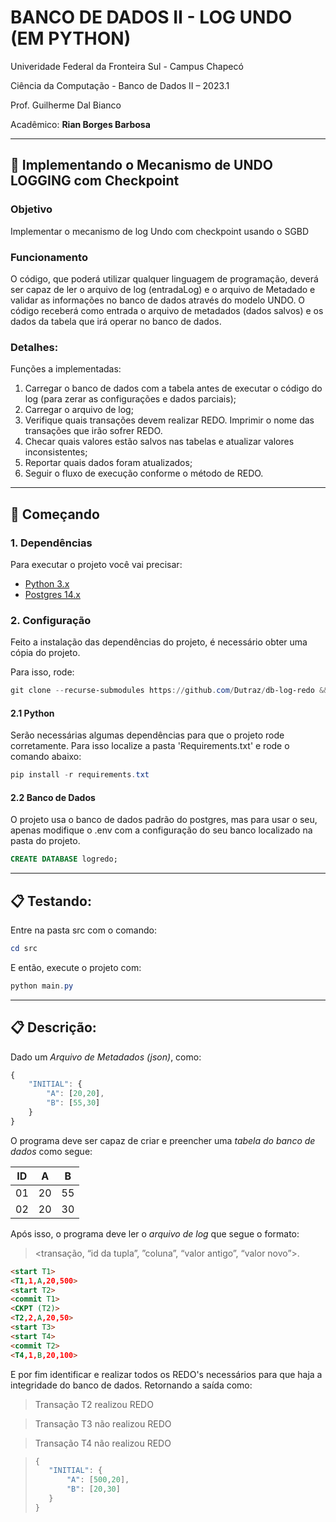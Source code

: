# **BANCO DE DADOS II - LOG UNDO (EM PYTHON)**

Univeridade Federal da Fronteira Sul - Campus Chapecó

Ciência da Computação - Banco de Dados II – 2023.1

Prof. Guilherme Dal Bianco

Acadêmico: **Rian Borges Barbosa**


---


## 💾 **Implementando o Mecanismo de UNDO LOGGING com Checkpoint**

### **Objetivo**
Implementar o mecanismo de log Undo com checkpoint usando o SGBD 

### **Funcionamento**
O código, que poderá utilizar qualquer linguagem de programação, deverá ser capaz de ler o arquivo de log (entradaLog) e o arquivo de Metadado e validar as informações no banco de dados através do modelo UNDO. 
O código receberá como entrada o arquivo de metadados (dados salvos) e os dados da tabela que irá operar no banco de dados. 


### **Detalhes**:
Funções a implementadas:
1. Carregar o banco de dados com a tabela antes de executar o código do log (para zerar as configurações e dados parciais);
2. Carregar o arquivo de log;
3. Verifique quais transações devem realizar REDO. Imprimir o nome das transações que irão sofrer REDO.
4. Checar quais valores estão salvos nas tabelas e atualizar valores inconsistentes;
5. Reportar quais dados foram atualizados;
6. Seguir o fluxo de execução conforme o método de REDO.


---


## 🚀 **Começando**

### **1. Dependências**
Para executar o projeto você vai precisar:
- [Python 3.x](https://www.python.org/downloads/)
- [Postgres 14.x](https://www.postgresql.org/download/)

### **2. Configuração**

Feito a instalação das dependências do projeto, é necessário obter uma cópia do projeto.

Para isso, rode:

``` powershell
git clone --recurse-submodules https://github.com/Dutraz/db-log-redo && cd db-log-redo
```

#### **2.1 Python**

Serão necessárias algumas dependências para que o projeto rode corretamente.
Para isso localize a pasta 'Requirements.txt' e rode o comando abaixo:

``` powershell
pip install -r requirements.txt
```
#### **2.2 Banco de Dados**

O projeto usa o banco de dados padrão do postgres, mas para usar o seu, apenas modifique o .env com a configuração do seu banco localizado na pasta do projeto. 

``` SQL
CREATE DATABASE logredo;
```

---


## 📋 **Testando:**

Entre na pasta src com o comando:
``` powershell
cd src
```

E então, execute o projeto com:
``` powershell
python main.py
```

---


## 📋 **Descrição:**

Dado um *Arquivo de Metadados (json)*, como:
```javascript
{  
    "INITIAL": {
        "A": [20,20],
        "B": [55,30]
    }
}
```

O programa deve ser capaz de criar e preencher uma *tabela do banco de dados* como segue:

|  ID  |  A  |  B  |
|------|-----|-----|
|  01  |  20 |  55 |
|  02  |  20 |  30 |


Após isso, o programa deve ler o *arquivo de log* que segue o formato:

><transação, “id da tupla”, ”coluna”, “valor antigo”, “valor novo”>.

```html
<start T1>
<T1,1,A,20,500>
<start T2>
<commit T1>
<CKPT (T2)>
<T2,2,A,20,50>
<start T3>
<start T4>
<commit T2>
<T4,1,B,20,100>
```

E por fim identificar e realizar todos os REDO's necessários para que haja a integridade do banco de dados. Retornando a saída como:

>Transação T2 realizou REDO

>Transação T3 não realizou REDO

>Transação T4 não realizou REDO
 
>```javascript
>{  
>    "INITIAL": {
>        "A": [500,20],
>        "B": [20,30]
>    }
>}
>```